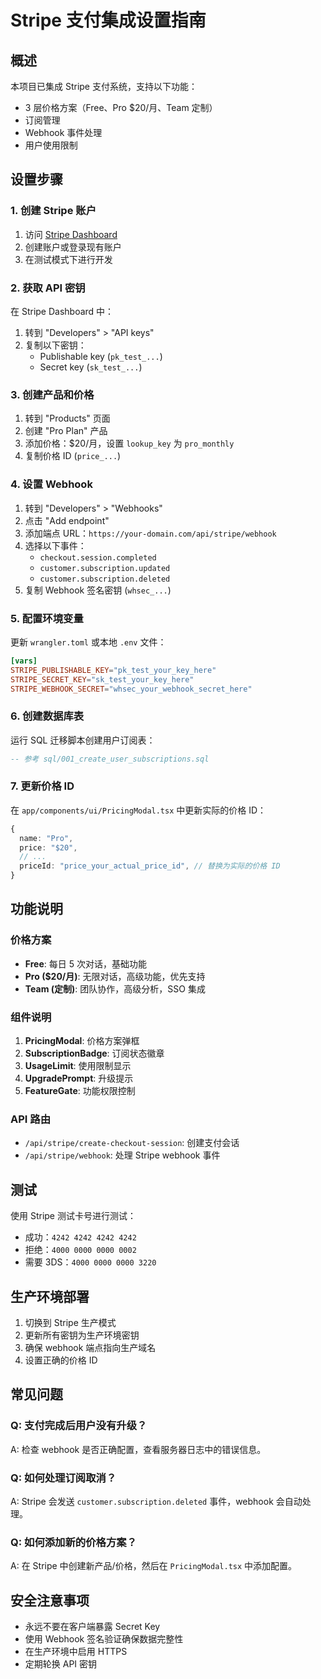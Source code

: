 # Stripe 支付集成设置指南

## 概述

本项目已集成 Stripe 支付系统，支持以下功能：
- 3 层价格方案（Free、Pro $20/月、Team 定制）
- 订阅管理
- Webhook 事件处理
- 用户使用限制

## 设置步骤

### 1. 创建 Stripe 账户

1. 访问 [Stripe Dashboard](https://dashboard.stripe.com/)
2. 创建账户或登录现有账户
3. 在测试模式下进行开发

### 2. 获取 API 密钥

在 Stripe Dashboard 中：
1. 转到 "Developers" > "API keys"
2. 复制以下密钥：
   - Publishable key (`pk_test_...`)
   - Secret key (`sk_test_...`)

### 3. 创建产品和价格

1. 转到 "Products" 页面
2. 创建 "Pro Plan" 产品
3. 添加价格：$20/月，设置 `lookup_key` 为 `pro_monthly`
4. 复制价格 ID (`price_...`)

### 4. 设置 Webhook

1. 转到 "Developers" > "Webhooks"
2. 点击 "Add endpoint"
3. 添加端点 URL：`https://your-domain.com/api/stripe/webhook`
4. 选择以下事件：
   - `checkout.session.completed`
   - `customer.subscription.updated`
   - `customer.subscription.deleted`
5. 复制 Webhook 签名密钥 (`whsec_...`)

### 5. 配置环境变量

更新 `wrangler.toml` 或本地 `.env` 文件：

```toml
[vars]
STRIPE_PUBLISHABLE_KEY="pk_test_your_key_here"
STRIPE_SECRET_KEY="sk_test_your_key_here"
STRIPE_WEBHOOK_SECRET="whsec_your_webhook_secret_here"
```

### 6. 创建数据库表

运行 SQL 迁移脚本创建用户订阅表：

```sql
-- 参考 sql/001_create_user_subscriptions.sql
```

### 7. 更新价格 ID

在 `app/components/ui/PricingModal.tsx` 中更新实际的价格 ID：

```typescript
{
  name: "Pro",
  price: "$20",
  // ...
  priceId: "price_your_actual_price_id", // 替换为实际的价格 ID
}
```

## 功能说明

### 价格方案

- **Free**: 每日 5 次对话，基础功能
- **Pro ($20/月)**: 无限对话，高级功能，优先支持
- **Team (定制)**: 团队协作，高级分析，SSO 集成

### 组件说明

1. **PricingModal**: 价格方案弹框
2. **SubscriptionBadge**: 订阅状态徽章
3. **UsageLimit**: 使用限制显示
4. **UpgradePrompt**: 升级提示
5. **FeatureGate**: 功能权限控制

### API 路由

- `/api/stripe/create-checkout-session`: 创建支付会话
- `/api/stripe/webhook`: 处理 Stripe webhook 事件

## 测试

使用 Stripe 测试卡号进行测试：
- 成功：`4242 4242 4242 4242`
- 拒绝：`4000 0000 0000 0002`
- 需要 3DS：`4000 0000 0000 3220`

## 生产环境部署

1. 切换到 Stripe 生产模式
2. 更新所有密钥为生产环境密钥
3. 确保 webhook 端点指向生产域名
4. 设置正确的价格 ID

## 常见问题

### Q: 支付完成后用户没有升级？
A: 检查 webhook 是否正确配置，查看服务器日志中的错误信息。

### Q: 如何处理订阅取消？
A: Stripe 会发送 `customer.subscription.deleted` 事件，webhook 会自动处理。

### Q: 如何添加新的价格方案？
A: 在 Stripe 中创建新产品/价格，然后在 `PricingModal.tsx` 中添加配置。

## 安全注意事项

- 永远不要在客户端暴露 Secret Key
- 使用 Webhook 签名验证确保数据完整性
- 在生产环境中启用 HTTPS
- 定期轮换 API 密钥
